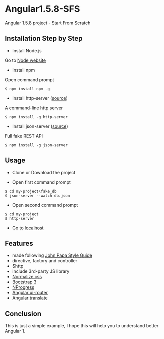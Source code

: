 # Angular1.5.8-SFS
Angular 1.5.8 project - Start From Scratch

## Installation Step by Step
- Install Node.js

Go to [Node website](https://nodejs.org/en/)

- Install npm

Open command prompt

```
$ npm install npm -g
```
- Install http-server ([source](https://github.com/indexzero/http-server))

A command-line http server
```
$ npm install -g http-server
```
- Install json-server ([source](https://github.com/typicode/json-server))

Full fake REST API
```
$ npm install -g json-server
```
## Usage

- Clone or Download the project

- Open first command prompt
```
$ cd my-project\fake_db
$ json-server --watch db.json
```
- Open second command prompt
```
$ cd my-project
$ http-server
```
- Go to [localhost](http://localhost:8080/)

## Features

- made following [John Papa Style Guide](https://github.com/johnpapa/angular-styleguide)
- directive, factory and controller
- $http
- include 3rd-party JS library
- [Normalize.css](https://necolas.github.io/normalize.css/)
- [Bootstrap 3](http://getbootstrap.com/)
- [NProgress](https://github.com/rstacruz/nprogress)
- [Angular ui-router](https://ui-router.github.io/ng1/)
- [Angular translate](https://angular-translate.github.io/)

## Conclusion

This is just a simple example, I hope this will help you to understand better Angular 1.
